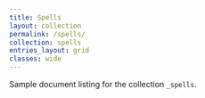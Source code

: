 ```yaml
---
title: Spells
layout: collection
permalink: /spells/
collection: spells
entries_layout: grid
classes: wide
---
```


Sample document listing for the collection `_spells`.
